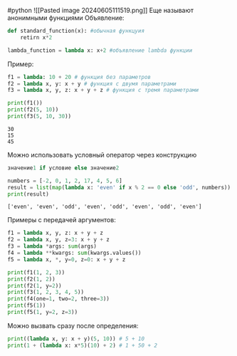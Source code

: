 #python 
![[Pasted image 20240605111519.png]]
Еще называют  анонимными функциями
Объявление:
```python
def standard_function(x): #обычная функцуия
	retirn x*2

lambda_function = lambda x: x+2 #объявление lambda функции
```
Пример:
```python
f1 = lambda: 10 + 20 # функция без параметров
f2 = lambda х, у: х + у # функция с двумя параметрами
f3 = lambda х, у, z: х + у + z # функция с тремя параметрами

print(f1())
print(f2(5, 10))
print(f3(5, 10, 30))
```

```
30
15
45
```

Можно использовать условный оператор через конструкцию
```python
значение1 if условие else значение2

numbers = [-2, 0, 1, 2, 17, 4, 5, 6]
result = list(map(lambda x: 'even' if x % 2 == 0 else 'odd', numbers))
print(result)
```

```
['even', 'even', 'odd', 'even', 'odd', 'even', 'odd', 'even']
```

Примеры с передачей аргументов:
```python
f1 = lambda x, y, z: x + y + z
f2 = lambda x, y, z=3: x + y + z
f3 = lambda *args: sum(args)
f4 = lambda **kwargs: sum(kwargs.values())
f5 = lambda x, *, y=0, z=0: x + y + z

print(f1(1, 2, 3))
print(f2(1, 2))
print(f2(1, y=2))
print(f3(1, 2, 3, 4, 5))
print(f4(one=1, two=2, three=3))
print(f5(1))
print(f5(1, y=2, z=3))
```

Можно вызвать сразу после определения:
```python
print((lambda х, у: х + у)(5, 10)) # 5 + 10
print(1 + (lambda x: x*5)(10) + 2) # 1 + 50 + 2
```